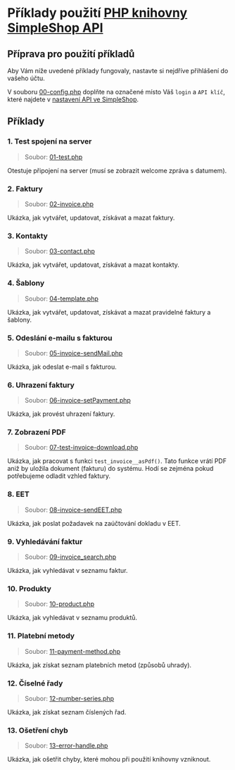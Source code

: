 # Příklady použití [PHP knihovny SimpleShop API](https://github.com/redbitcz/simpleshop-api-php)

## Příprava pro použití příkladů
Aby Vám níže uvedené příklady fungovaly, nastavte si nejdříve přihlášení do vašeho účtu. 

V souboru [00-config.php](00-config.php) doplňte na označené místo Váš `login` a `API klíč`,
které najdete v [nastavení API ve SimpleShop](https://app.simpleshop.cz/nastaveni/api/).
 
## Příklady

### 1. Test spojení na server
> Soubor: [01-test.php](01-test.php)

Otestuje připojení na server (musí se zobrazit welcome zpráva s datumem).

### 2. Faktury
> Soubor: [02-invoice.php](02-invoice.php)

Ukázka, jak vytvářet, updatovat, získávat a mazat faktury.

### 3. Kontakty
> Soubor: [03-contact.php](03-contact.php)

Ukázka, jak vytvářet, updatovat, získávat a mazat kontakty.

### 4. Šablony
> Soubor: [04-template.php](04-template.php)

Ukázka, jak vytvářet, updatovat, získávat a mazat pravidelné faktury a šablony.

### 5. Odeslání e-mailu s fakturou
> Soubor: [05-invoice-sendMail.php](05-invoice-sendMail.php)

Ukázka, jak odeslat e-mail s fakturou.

### 6. Uhrazení faktury
> Soubor: [06-invoice-setPayment.php](06-invoice-setPayment.php)

Ukázka, jak provést uhrazení faktury.

### 7. Zobrazení PDF
> Soubor: [07-test-invoice-download.php](07-test-invoice-download.php)

Ukázka, jak pracovat s funkci `test_invoice__asPdf()`. Tato funkce vrátí PDF aniž by uložila dokument (fakturu) do systému. Hodí se zejména pokud potřebujeme odladit vzhled faktury.

### 8. EET
> Soubor: [08-invoice-sendEET.php](08-invoice-sendEET.php)

Ukázka, jak poslat požadavek na zaúčtování dokladu v EET.

### 9. Vyhledávání faktur
> Soubor: [09-invoice_search.php](09-invoice_search.php)

Ukázka, jak vyhledávat v seznamu faktur.

### 10. Produkty
> Soubor: [10-product.php](10-product.php)

Ukázka, jak vyhledávat v seznamu produktů.

### 11. Platební metody
> Soubor: [11-payment-method.php](11-payment-method.php)

Ukázka, jak získat seznam platebních metod (způsobů uhrady).

### 12. Číselné řady
> Soubor: [12-number-series.php](12-number-series.php)

Ukázka, jak získat seznam číslených řad.

### 13. Ošetření chyb
> Soubor: [13-error-handle.php](13-error-handle.php)

Ukázka, jak ošetřit chyby, které mohou při použití knihovny vzniknout.

